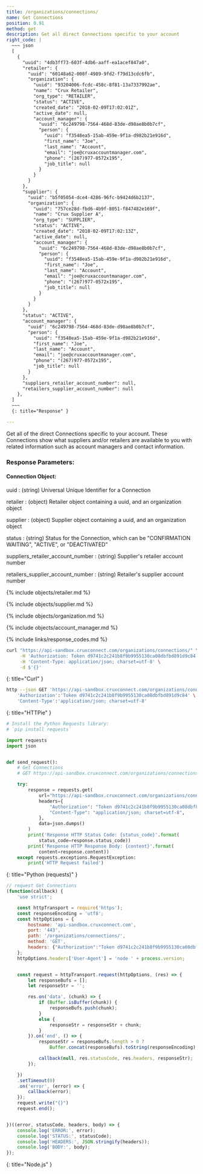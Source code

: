 ```yaml
---
title: /organizations/connections/
name: Get Connections
position: 0.91
method: get
description: Get all direct Connections specific to your account
right_code: |
  ~~~ json
  [
    {
      "uuid": "4db3ff73-603f-4db6-aaff-ea1acef847a0",
      "retailer": {
        "uuid": "60148a62-008f-4989-9fd2-f79d13cdc6fb",
        "organization": {
          "uuid": "93204006-fcdc-458c-8f81-13a7337992ae",
          "name": "Crux Retailer",
          "org_type": "RETAILER",
          "status": "ACTIVE",
          "created_date": "2018-02-09T17:02:01Z",
          "active_date": null,
          "account_manager": {
            "uuid": "6c249798-7564-468d-83de-d98ae8b0b7cf",
            "person": {
              "uuid": "f3548ea5-15ab-459e-9f1a-d982b21e916d",
              "first_name": "Joe",
              "last_name": "Account",
              "email": "joe@cruxaccountmanager.com",
              "phone": "(267)977-0572x195",
              "job_title": null
            }
          }
        }
      },
      "supplier": {
        "uuid": "b5f05054-dce4-4286-96fc-b9424d6b2137",
        "organization": {
          "uuid": "757ce28d-fbd6-4b9f-8051-f847482e169f",
          "name": "Crux Supplier A",
          "org_type": "SUPPLIER",
          "status": "ACTIVE",
          "created_date": "2018-02-09T17:02:13Z",
          "active_date": null,
          "account_manager": {
            "uuid": "6c249798-7564-468d-83de-d98ae8b0b7cf",
            "person": {
              "uuid": "f3548ea5-15ab-459e-9f1a-d982b21e916d",
              "first_name": "Joe",
              "last_name": "Account",
              "email": "joe@cruxaccountmanager.com",
              "phone": "(267)977-0572x195",
              "job_title": null
            }
          }
        }
      },
      "status": "ACTIVE",
      "account_manager": {
        "uuid": "6c249798-7564-468d-83de-d98ae8b0b7cf",
        "person": {
          "uuid": "f3548ea5-15ab-459e-9f1a-d982b21e916d",
          "first_name": "Joe",
          "last_name": "Account",
          "email": "joe@cruxaccountmanager.com",
          "phone": "(267)977-0572x195",
          "job_title": null
        }
      },
      "suppliers_retailer_account_number": null,
      "retailers_supplier_account_number": null
    },
  ]
  ~~~
  {: title="Response" }

---
```

Get all of the direct Connections specific to your account. These Connections show what suppliers and/or retailers are available to you with related information such as account managers and contact information.

### Response Parameters:

#### Connection Object:

uuid
: (string) Universal Unique Identifier for a Connection

retailer
: (object) Retailer object containing a uuid, and an organization object

supplier
: (object) Supplier object containing a uuid, and an organization object

status
: (string) Status for the Connection, which can be "CONFIRMATION WAITING", "ACTIVE", or "DEACTIVATED"

suppliers_retailer_account_number
: (string) Supplier's retailer account number

retailers_supplier_account_number
: (string) Retailer's supplier account number

{% include objects/retailer.md %}

{% include objects/supplier.md %}

{% include objects/organization.md %}

{% include objects/account_manager.md %}

{% include links/response_codes.md %}


~~~ bash
curl "https://api-sandbox.cruxconnect.com/organizations/connections/" \
     -H 'Authorization: Token d9741c2c241b8f9b9955130ca08dbfbd891d9c84' \
     -H 'Content-Type: application/json; charset=utf-8' \
     -d $'{}'

~~~
{: title="Curl" }

~~~ bash
http --json GET 'https://api-sandbox.cruxconnect.com/organizations/connections/' \
    'Authorization':'Token d9741c2c241b8f9b9955130ca08dbfbd891d9c84' \
    'Content-Type':'application/json; charset=utf-8'


~~~
{: title="HTTPie" }

~~~ python
# Install the Python Requests library:
# `pip install requests`

import requests
import json


def send_request():
    # Get Connections
    # GET https://api-sandbox.cruxconnect.com/organizations/connections/

    try:
        response = requests.get(
            url="https://api-sandbox.cruxconnect.com/organizations/connections/",
            headers={
                "Authorization": "Token d9741c2c241b8f9b9955130ca08dbfbd891d9c84",
                "Content-Type": "application/json; charset=utf-8",
            },
            data=json.dumps()
        )
        print('Response HTTP Status Code: {status_code}'.format(
            status_code=response.status_code))
        print('Response HTTP Response Body: {content}'.format(
            content=response.content))
    except requests.exceptions.RequestException:
        print('HTTP Request failed')

~~~
{: title="Python (requests)" }

~~~ javascript
// request Get Connections
(function(callback) {
    'use strict';

    const httpTransport = require('https');
    const responseEncoding = 'utf8';
    const httpOptions = {
        hostname: 'api-sandbox.cruxconnect.com',
        port: '443',
        path: '/organizations/connections/',
        method: 'GET',
        headers: {"Authorization":"Token d9741c2c241b8f9b9955130ca08dbfbd891d9c84","Content-Type":"application/json; charset=utf-8"}
    };
    httpOptions.headers['User-Agent'] = 'node ' + process.version;


    const request = httpTransport.request(httpOptions, (res) => {
        let responseBufs = [];
        let responseStr = '';

        res.on('data', (chunk) => {
            if (Buffer.isBuffer(chunk)) {
                responseBufs.push(chunk);
            }
            else {
                responseStr = responseStr + chunk;
            }
        }).on('end', () => {
            responseStr = responseBufs.length > 0 ?
                Buffer.concat(responseBufs).toString(responseEncoding) : responseStr;

            callback(null, res.statusCode, res.headers, responseStr);
        });

    })
    .setTimeout(0)
    .on('error', (error) => {
        callback(error);
    });
    request.write("{}")
    request.end();


})((error, statusCode, headers, body) => {
    console.log('ERROR:', error);
    console.log('STATUS:', statusCode);
    console.log('HEADERS:', JSON.stringify(headers));
    console.log('BODY:', body);
});

~~~
{: title="Node.js" }
